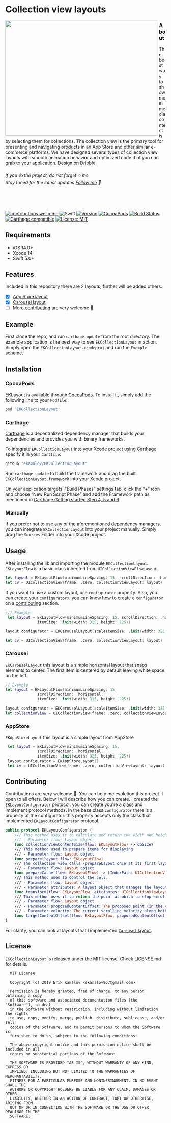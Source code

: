 # Collection view layouts

<img align="left" src="https://github.com/ekamalov/MediaFiles/blob/master/EKCollectionLayout.gif" width="480" height="360"/>

### About
The best way to show multimedia content is by selecting them for collections. The collection view is the primary tool for presenting and navigating products in an App Store and other similar e-commerce platforms. We have designed several types of collection view layouts with smooth animation behavior and optimized code that you can grab to your application. Design on [Dribble](https://dribbble.com/shots/7970521-Collection-view-layouts-Concept?utm_source=Clipboard_Shot&utm_campaign=ehrlan&utm_content=Collection%20view%20layouts%20(Concept)&utm_medium=Social_Share)

###### If you 👍 the project, do not forget ⭐️ me <br> Stay tuned for the latest updates [Follow me](https://github.com/ekamalov) 🤙

<br><br>

[![contributions welcome](https://img.shields.io/badge/contributions-welcome-brightgreen.svg?style=flat)](https://github.com/ekamalov/EKCollectionLayout/issues)
![Swift](https://img.shields.io/badge/Swift-5.0-orange.svg)
[![Version](https://img.shields.io/github/release/ekamalov/EKCollectionLayout.svg)](https://github.com/ekamalov/EKCollectionLayout/releases)
[![CocoaPods](http://img.shields.io/cocoapods/v/EKCollectionLayout.svg)](https://cocoapods.org/pods/EKCollectionLayout)
[![Build Status](https://travis-ci.org/ekamalov/EKCollectionLayout.svg?branch=master)](https://travis-ci.org/ekamalov/EKCollectionLayout)
[![Carthage compatible](https://img.shields.io/badge/Carthage-compatible-4BC51D.svg?style=flat)](https://github.com/Carthage/Carthage)
[![License: MIT](https://img.shields.io/badge/License-MIT-blue.svg)](https://github.com/ekamalov/EKCollectionLayout)


## Requirements

- iOS 14.0+
- Xcode 14+
- Swift 5.0+

## Features
Included in this repository there are 2 layouts, further will be added others:
- [x] [App Store layout](#AppStore)
- [x] [Carousel layout](#Carousel)
- [ ] More [contributing](#Contributing) are very welcome 🙌

## Example
First clone the repo, and run `carthage update` from the root directory.
The example application is the best way to see `EKCollectionLayout` in action. Simply open the `EKCollectionLayout.xcodeproj` and run the `Example` scheme.

## Installation

### CocoaPods

EKLayout is available through [CocoaPods](http://cocoapods.org). To install
it, simply add the following line to your `Podfile`:

```ruby
pod 'EKCollectionLayout'
```

### Carthage

[Carthage](https://github.com/Carthage/Carthage) is a decentralized dependency manager that builds your dependencies and provides you with binary frameworks.

To integrate `EKCollectionLayout` into your Xcode project using Carthage, specify it in your `Cartfile`:

```ruby
github "ekamalov/EKCollectionLayout"
```

Run `carthage update` to build the framework and drag the built `EKCollectionLayout.framework` into your Xcode project.

On your application targets’ “Build Phases” settings tab, click the “+” icon and choose “New Run Script Phase” and add the Framework path as mentioned in [Carthage Getting started Step 4, 5 and 6](https://github.com/Carthage/Carthage/blob/master/README.md#if-youre-building-for-ios-tvos-or-watchos)

### Manually

If you prefer not to use any of the aforementioned dependency managers, you can integrate `EKCollectionLayout` into your project manually. Simply drag the `Sources` Folder into your Xcode project.

## Usage

After installing the lib and importing the module `EKCollectionLayout`. `EKLayoutFlow` is a basic class inherited from  `UICollectionViewFlowLayout`.

```swift
let layout = EKLayoutFlow(minimumLineSpacing: 15, scrollDirection: .horizontal, itemSize: CGSize)
let cv = UICollectionView(frame: .zero, collectionViewLayout: layout)
```
If you want to use a custom layout, use `configurator` property. Also, you can create your `configurators`. you can know how to create a `configurator` on a [contributing](#Contributing) section.    

```swift
/// Example
 let layout = EKLayoutFlow(minimumLineSpacing: 15, scrollDirection: .horizontal,
 			  itemSize: .init(width: 325, height: 225))

layout.configurator = EKCarouselLayout(scaleItemSize: .init(width: 325, height: 200))

let cv = UICollectionView(frame: .zero, collectionViewLayout: layout)
```
### Carousel
`EKCarouselLayout` this layout is a simple horizontal layout that snaps elements to center. The first item is centered by default leaving white space on the left.
```swift
// Example
let layout = EKLayoutFlow(minimumLineSpacing: 15,
			  scrollDirection: .horizontal,
			  itemSize: .init(width: 325, height: 225))

layout.configurator = EKCarouselLayout(scaleItemSize: .init(width: 325, height: 200))
let collectionView = UICollectionView(frame: .zero, collectionViewLayout: layout)

```

### AppStore
`EKAppStoreLayout` this layout is a simple layout from AppStore
```swift
 let layout = EKLayoutFlow(minimumLineSpacing: 15,
			  scrollDirection: .horizontal,
			  itemSize: .init(width: 325, height: 225))
 layout.configurator = EKAppStoreLayout()
 let cv = UICollectionView(frame: .zero, collectionViewLayout: layout)
```
## Contributing
Contributions are very welcome 🙌. You can help me evolution this project. I open to all offers. Below I will describe how you can create. I created the `EKLayoutConfigurator` protocol. you can create you're a class and implement protocol methods. In the base class `configurator` there is a property of the configurator. this property accepts only the class that implemented
`EKLayoutConfigurator` protocol.
```swift
public protocol EKLayoutConfigurator {
    /// This method uses it to calculate and return the width and height of the collection view’s content.
    /// - Parameter flow: Layout object
    func collectionViewContentSize(flow: EKLayoutFlow) -> CGSize?
    /// This method used to prepare items for displaying
    /// - Parameter flow: Layout object
    func prepare(layout flow: EKLayoutFlow)
    /// The collection view calls -prepareLayout once at its first layout as the first message to the layout instance.
    /// - Parameter flow: Layout object
    func prepareCache(flow: EKLayoutFlow) -> [IndexPath: UICollectionViewLayoutAttributes]?
    /// This method uses to control the cell.
    /// - Parameter flow: Layout object
    /// - Parameter attributes: A layout object that manages the layout-related attributes for a given item in a collection view.
    func transform(flow: EKLayoutFlow, attributes: UICollectionViewLayoutAttributes)
    /// This method uses it to return the point at which to stop scrolling.
    /// - Parameter flow: Layout object
    /// - Parameter proposedContentOffset: The proposed point (in the collection view’s content view) at which to stop scrolling. This is the value at which scrolling would naturally stop if no adjustments were made. The point reflects the upper-left corner of the visible content.
    /// - Parameter velocity: The current scrolling velocity along both the horizontal and vertical axes. This value is measured in points per second.
    func targetContentOffset(flow: EKLayoutFlow, proposedContentOffset: CGPoint, velocity: CGPoint) -> CGPoint?
}
```
For clarity, you can look at layouts that I implemented [`Carousel` layout](Source/Layouts/EKCarouselLayout.swift).
## License
`EKCollectionLayout`  is released under the MIT license. Check LICENSE.md for details.

```
  MIT License

  Copyright (c) 2019 Erik Kamalov <ekamalov967@gmail.com>

  Permission is hereby granted, free of charge, to any person obtaining a copy
  of this software and associated documentation files (the "Software"), to deal
  in the Software without restriction, including without limitation the rights
  to use, copy, modify, merge, publish, distribute, sublicense, and/or sell
  copies of the Software, and to permit persons to whom the Software is
  furnished to do so, subject to the following conditions:

  The above copyright notice and this permission notice shall be included in all
  copies or substantial portions of the Software.

  THE SOFTWARE IS PROVIDED "AS IS", WITHOUT WARRANTY OF ANY KIND, EXPRESS OR
  IMPLIED, INCLUDING BUT NOT LIMITED TO THE WARRANTIES OF MERCHANTABILITY,
  FITNESS FOR A PARTICULAR PURPOSE AND NONINFRINGEMENT. IN NO EVENT SHALL THE
  AUTHORS OR COPYRIGHT HOLDERS BE LIABLE FOR ANY CLAIM, DAMAGES OR OTHER
  LIABILITY, WHETHER IN AN ACTION OF CONTRACT, TORT OR OTHERWISE, ARISING FROM,
  OUT OF OR IN CONNECTION WITH THE SOFTWARE OR THE USE OR OTHER DEALINGS IN THE
  SOFTWARE.
```
